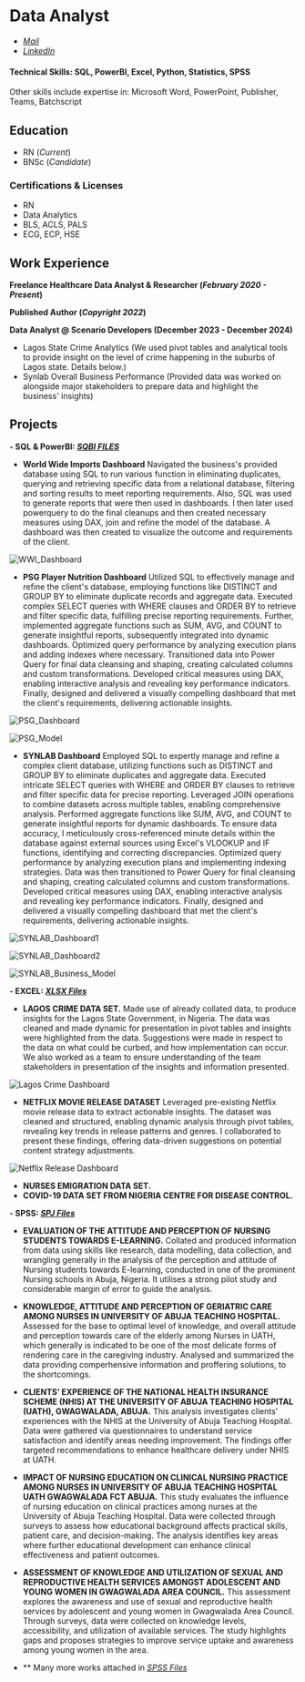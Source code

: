 # Data Analyst
- _[Mail](mailto:seysho97@gmail.com)_ 
- _[LinkedIn](www.linkedin.com/in/seyi-shokera-1b49921a8)_

#### Technical Skills: SQL, PowerBI, Excel, Python, Statistics, SPSS
Other skills include expertise in: Microsoft Word, PowerPoint, Publisher, Teams, Batchscript

## Education 
- RN (_Current_)
- BNSc (_Candidate_)

### Certifications & Licenses
- RN
- Data Analytics
- BLS, ACLS, PALS
- ECG, ECP, HSE

## Work Experience
**Freelance Healthcare Data Analyst & Researcher (_February 2020 - Present_)**

**Published Author (_Copyright 2022_)**

**Data Analyst @ Scenario Developers (December 2023 - December 2024)**
- Lagos State Crime Analytics (We used pivot tables and analytical tools to provide insight on the level of crime happening in the suburbs of Lagos state. Details below.)
- Synlab Overall Business Performance (Provided data was worked on alongside major stakeholders to prepare data and highlight the business' insights)

## Projects
**- SQL & PowerBI: _[SQBI FILES](https://tinyurl.com/yzuz4xda)_**
  - **World Wide Imports Dashboard**
    Navigated the business's provided database using SQL to run various function in eliminating duplicates, querying and retrieving specific data from a relational database, filtering and sorting results to meet reporting requirements. Also, SQL was used to generate reports that were then used in dashboards. I then later used powerquery to do the final cleanups and then created necessary measures using DAX, join and refine the model of the database. A dashboard was then created to visualize the outcome and requirements of the client.

![WWI_Dashboard](/assets/WWI_Dashboard.jpeg)
  
 - **PSG Player Nutrition Dashboard**
    Utilized SQL to effectively manage and refine the client's database, employing functions like DISTINCT and GROUP BY to eliminate duplicate records and aggregate data. Executed complex SELECT queries with WHERE clauses and ORDER BY to retrieve and filter specific data, fulfilling precise reporting requirements. Further, implemented aggregate functions such as SUM, AVG, and COUNT to generate insightful reports, subsequently integrated into dynamic dashboards. Optimized query performance by analyzing execution plans and adding indexes where necessary. Transitioned data into Power Query for final data cleansing and shaping, creating calculated columns and custom transformations. Developed critical measures using DAX, enabling interactive analysis and revealing key performance indicators. Finally, designed and delivered a visually compelling dashboard that met the client's requirements, delivering actionable insights.

 ![PSG_Dashboard](/assets/PSG_Player_Nutrition_Data.jpeg)
 
 ![PSG_Model](/assets/Player_Nutrition_Model.jpeg)

   - **SYNLAB Dashboard**
    Employed SQL to expertly manage and refine a complex client database, utilizing functions such as DISTINCT and GROUP BY to eliminate duplicates and aggregate data. Executed intricate SELECT queries with WHERE and ORDER BY clauses to retrieve and filter specific data for precise reporting. Leveraged JOIN operations to combine datasets across multiple tables, enabling comprehensive analysis. Performed aggregate functions like SUM, AVG, and COUNT to generate insightful reports for dynamic dashboards. To ensure data accuracy, I meticulously cross-referenced minute details within the database against external sources using Excel's VLOOKUP and IF functions, identifying and correcting discrepancies. Optimized query performance by analyzing execution plans and implementing indexing strategies. Data was then transitioned to Power Query for final cleansing and shaping, creating calculated columns and custom transformations. Developed critical measures using DAX, enabling interactive analysis and revealing key performance indicators. Finally, designed and delivered a visually compelling dashboard that met the client's requirements, delivering actionable insights.

![SYNLAB_Dashboard1](/assets/SYNLAB_Overall_Business_Data1.jpeg)

![SYNLAB_Dashboard2](/assets/SYNLAB_Overall_Business_Data2.jpeg)

![SYNLAB_Business_Model](/assets/SYNLAB_Business_Model.jpeg)

**- EXCEL: _[XLSX Files](https://tinyurl.com/4hmzhkj7)_**
  - **LAGOS CRIME DATA SET.** 
    Made use of already collated data, to produce insights for the Lagos State Government, in Nigeria. The data was cleaned and made dynamic for presentation in pivot tables and insights were highlighted from the data. Suggestions were made in respect to the data on what could be curbed, and how implementation can occur. We also worked as a team to ensure understanding of the team stakeholders in presentation of the insights and information presented.
    
![Lagos Crime Dashboard](/assets/Lagos_Crime.jpeg)

  - **NETFLIX MOVIE RELEASE DATASET**
    Leveraged pre-existing Netflix movie release data to extract actionable insights. The dataset was cleaned and structured, enabling dynamic analysis through pivot tables, revealing key trends in release patterns and genres. I collaborated to present these findings, offering data-driven suggestions on potential content strategy adjustments.
    
![Netflix Release Dashboard](/assets/Netflix_Release.jpeg)

  - **NURSES EMIGRATION DATA SET.**
  - **COVID-19 DATA SET FROM NIGERIA CENTRE FOR DISEASE CONTROL.**

**- SPSS: _[SPJ Files](https://tinyurl.com/59psffac)_**
  - **EVALUATION OF THE ATTITUDE AND PERCEPTION OF NURSING STUDENTS TOWARDS E-LEARNING.**
    Collated and produced information from data using skills like research, data modelling, data collection, and wrangling generally in the analysis of the perception and attitude of Nursing students towards E-learning, conducted in one of the prominent Nursing schools in Abuja, Nigeria. It utilises a strong pilot study and considerable margin of error to guide the analysis.
  
  - **KNOWLEDGE, ATTITUDE AND PERCEPTION OF GERIATRIC CARE AMONG NURSES IN UNIVERSITY OF ABUJA TEACHING HOSPITAL.**
    Assessed for the base to optimal level of knowledge, and overall attitude and perception towards care of the elderly among Nurses in UATH, which generally is indicated to be one of the most delicate forms of rendering care in the caregiving industry. Analysed and summarized the data providing comperhensive information and proffering solutions, to the shortcomings.
    
  - **CLIENTS’ EXPERIENCE OF THE NATIONAL HEALTH INSURANCE SCHEME (NHIS) AT THE UNIVERSITY OF ABUJA TEACHING HOSPITAL (UATH), GWAGWALADA, ABUJA.**
    This analysis investigates clients’ experiences with the NHIS at the University of Abuja Teaching Hospital. Data were gathered via questionnaires to understand service satisfaction and identify areas needing improvement. The findings offer targeted recommendations to enhance healthcare delivery under NHIS at UATH.
    
  - **IMPACT OF NURSING EDUCATION ON CLINICAL NURSING PRACTICE AMONG NURSES IN UNIVERSITY OF ABUJA TEACHING HOSPITAL UATH GWAGWALADA FCT ABUJA.**
    This study evaluates the influence of nursing education on clinical practices among nurses at the University of Abuja Teaching Hospital. Data were collected through surveys to assess how educational background affects practical skills, patient care, and decision-making. The analysis identifies key areas where further educational development can enhance clinical effectiveness and patient outcomes.
  
  - **ASSESSMENT OF KNOWLEDGE AND UTILIZATION OF SEXUAL AND REPRODUCTIVE HEALTH SERVICES AMONGST ADOLESCENT AND YOUNG WOMEN IN GWAGWALADA AREA COUNCIL.**
     This assessment explores the awareness and use of sexual and reproductive health services by adolescent and young women in Gwagwalada Area Council. Through surveys, data were collected on knowledge levels, accessibility, and utilization of available services. The study highlights gaps and proposes strategies to improve service uptake and awareness among young women in the area.

- ** Many more works attached in _[SPSS Files](https://tinyurl.com/59psffac)_


